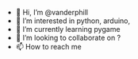 - 👋 Hi, I’m @vanderphill
- 👀 I’m interested in python, arduino, 
- 🌱 I’m currently learning pygame
- 💞️ I’m looking to collaborate on ?
- 📫 How to reach me 

<!---
vanderphill/vanderphill is a ✨ special ✨ repository because its `README.md` (this file) appears on your GitHub profile.
You can click the Preview link to take a look at your changes.
--->

